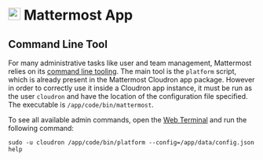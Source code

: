 # <img src="/documentation/img/mattermost-logo.png" width="25px"> Mattermost App

## Command Line Tool

For many administrative tasks like user and team management, Mattermost relies on its [command line tooling](https://docs.mattermost.com/administration/command-line-tools.html).
The main tool is the `platform` script, which is already present in the Mattermost Cloudron app package. However in order to correctly use it inside a Cloudron app instance, it must be run as the user `cloudron` and have the location of the configuration file specified. The executable is `/app/code/bin/mattermost`.

To see all available admin commands, open the [Web Terminal](/documentation/apps/#web-terminal) and run the following command:
```
sudo -u cloudron /app/code/bin/platform --config=/app/data/config.json help
```
